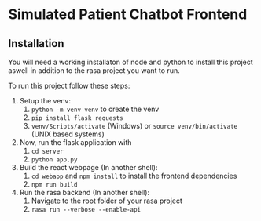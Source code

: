 # Simulated Patient Chatbot Frontend

## Installation

You will need a working installaton of node and python to install this project aswell in addition to the rasa project you want to run.

To run this project follow these steps:
1. Setup the venv:
    1. ``python -m venv venv`` to create the venv
    2. ``pip install flask requests``
    3. ``venv/Scripts/activate`` (Windows) or ``source venv/bin/activate`` (UNIX based systems)
1. Now, run the flask application with 
    1. ``cd server``
    2. ``python app.py`` 
1. Build the react webpage (In another shell): 
    1. ``cd webapp`` and ``npm install`` to install the frontend dependencies
    2. ``npm run build``
1. Run the rasa backend (In another shell):
    1. Navigate to the root folder of your rasa project 
    1. ``rasa run --verbose --enable-api`` 
